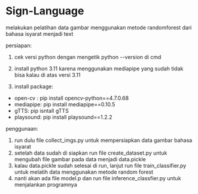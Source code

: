 # Sign-Language
melakukan pelatihan data gambar menggunakan metode randomforest dari bahasa isyarat menjadi text

persiapan:
1. cek versi python dengan mengetik python --version di cmd
2. install python 3.11 karena menggunakan mediapipe yang sudah tidak bisa kalau di atas versi 3.11

3. install package:
- open-cv : pip install opencv-python==4.7.0.68
- mediapipe: pip install mediapipe==0.10.5
- gTTS: pip isntall gTTS
- playsound: pip install playsound==1.2.2

penggunaan:
1. run dulu file collect_imgs.py untuk mempersiapkan data gambar bahasa isyarat
2. setelah data sudah di siapkan run file create_dataset.py untuk mengubah file gambar pada data menjadi data.pickle
3. kalau data.pickle sudah selesai di run, lanjut run file train_classifier.py untuk melatih data menggunakan metode random forest
4. nanti akan ada file model.p dan run file inference_classfier.py untuk menjalankan programnya
